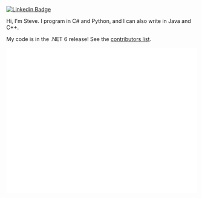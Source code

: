 [![Linkedin Badge](https://img.shields.io/badge/-Steve%20Berdy-blue?style=flat&logo=Linkedin&logoColor=white&link=https://www.linkedin.com/in/steveberdy/)](https://www.linkedin.com/in/steveberdy/)

Hi, I'm Steve. I program in C# and Python, and I can also write in Java and C++.

My code is in the .NET 6 release! See the [contributors list](https://dotnet.microsoft.com/en-us/thanks/v6.0.0-rc.1).


<!--[![Stats](https://github-readme-stats.vercel.app/api?username=steveberdy&show_icons=true&theme=dark&count_private=true)](https://github.com/steveberdy)/-->

![Metrics](github-metrics.svg)
